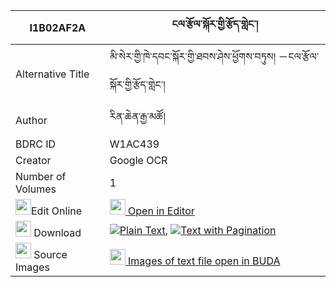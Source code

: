 |I1B02AF2A|ངལ་རྩོལ་སྐོར་གྱི་རྩོད་གླེང་། 
| --- | --- 
|Alternative Title |མི་སེར་གྱི་ཁེ་དབང་སྐོར་གྱི་ཐབས་ཤེས་ཕྱོགས་བཏུས། －ངལ་རྩོལ་སྐོར་གྱི་རྩོད་གླེང་།
|Author| རིན་ཆེན་རྒྱ་མཚོ།
|BDRC ID | W1AC439
|Creator | Google OCR
|Number of Volumes| 1
|<img width="25" src="https://img.icons8.com/color/25/000000/edit-property.png">Edit Online| [<img width="25" src="https://avatars.githubusercontent.com/u/45091458?s=200&v=4"> Open in Editor](http://editor.openpecha.org/I1B02AF2A)
|<img width="25" src="https://img.icons8.com/fluent/48/000000/download-2.png"/>  Download | [![](https://img.icons8.com/color/20/000000/txt.png)Plain Text](https://github.com/Openpecha/I1B02AF2A/releases/download/v2/ngaltsol_kor_gyi_tsoleng_plain_I1B02AF2A.zip), [![](https://img.icons8.com/color/20/000000/txt.png)Text with Pagination](https://github.com/Openpecha/I1B02AF2A/releases/download/v2/ngaltsol_kor_gyi_tsoleng_pages_I1B02AF2A.zip)
|<img width="25" src="https://img.icons8.com/plasticine/100/000000/pictures-folder.png"/>  Source Images | [<img width="25" src="https://library.bdrc.io/icons/BUDA-small.svg"> Images of text file open in BUDA](https://library.bdrc.io/show/bdr:W1AC439)